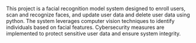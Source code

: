 This project is a facial recognition model system designed to enroll users, scan and recognize faces, and update user data and delete user data using python. The system leverages computer vision techniques to identify individuals based on facial features. Cybersecurity measures are implemented to protect sensitive user data and ensure system integrity.
